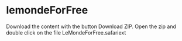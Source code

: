 lemondeForFree
==============

Download the content with the button Download ZIP. Open the zip and double click on the file LeMondeForFree.safariext
